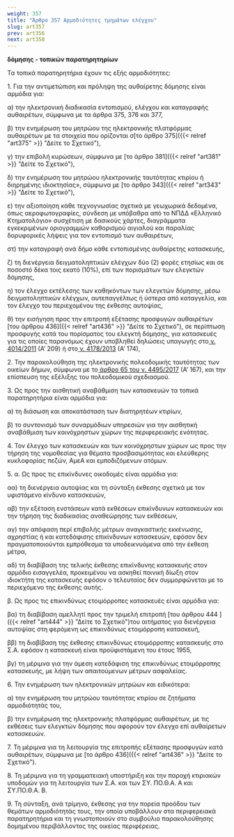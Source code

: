 ```yaml
---
weight: 357
title: "Άρθρο 357 Αρμοδιότητες τμημάτων ελέγχου"
slug: art357
prev: art356
next: art358
---
```


**δόμησης - τοπικών παρατηρητηρίων**

Τα τοπικά παρατηρητήρια έχουν τις εξής αρμοδιότητες:

1\. Για την αντιμετώπιση και πρόληψη της αυθαίρετης δόμησης είναι αρμόδια για:

α) την ηλεκτρονική διαδικασία εντοπισμού, ελέγχου και καταγραφής αυθαιρέτων, σύμφωνα με τα άρθρα 375, 376 και 377,

β) την ενημέρωση του μητρώου της ηλεκτρονικής πλατφόρμας αυθαιρέτων με τα στοιχεία που ορίζονται σ[το άρθρο 375]({{< relref "art375" >}} "Δείτε το Σχετικό"),

γ) την επιβολή κυρώσεων, σύμφωνα με [το άρθρο 381]({{< relref "art381" >}} "Δείτε το Σχετικό"),

δ) την ενημέρωση του μητρώου ηλεκτρονικής ταυτότητας κτιρίου ή διηρημένης ιδιοκτησίας», σύμφωνα με [το άρθρο 343]({{< relref "art343" >}} "Δείτε το Σχετικό"),

ε) την αξιοποίηση κάθε τεχνογνωσίας σχετικά με γεωχωρικά δεδομένα, όπως αεροφωτογραφίες, σύνδεση με υπόβαθρα από το ΝΠΔΔ «Ελληνικό Κτηματολόγιο» συσχέτιση με δασικούς χάρτες, διαγράμματα εγκεκριμένων οριογραμμών καθορισμού αιγιαλού και παραλίας δορυφορικές λήψεις για τον εντοπισμό των αυθαιρέτων,

στ) την καταγραφή ανά δήμο κάθε εντοπισμένης αυθαίρετης κατασκευής,

ζ) τη διενέργεια δειγματοληπτικών ελέγχων δύο (2) φορές ετησίως και σε ποσοστό δέκα τοις εκατό (10%), επί των πορισμάτων των ελεγκτών δόμησης,

η) τον έλεγχο εκτέλεσης των καθηκόντων των ελεγκτών δόμησης, μέσω δειγματοληπτικών ελέγχων, αυτεπαγγέλτως ή ύστερα από καταγγελία, και τον έλεγχο του περιεχομένου της έκθεσης αυτοψίας,

θ) την εισήγηση προς την επιτροπή εξέτασης προσφυγών αυθαιρέτων [του άρθρου 436]({{< relref "art436" >}} "Δείτε το Σχετικό"), σε περίπτωση προσφυγής κατά του πορίσματος του ελεγκτή δόμησης, για κατασκευές για τις οποίες παρανόμως έχουν υποβληθεί δηλώσεις υπαγωγής στο<a href="https://ia37rg02wpsa01.blob.core.windows.net/fek/01/2011/20110100209.pdf" title="Δείτε το Σχετικό"> ν. 4014/2011</a> (Α’ 209) ή στο<a href="https://ia37rg02wpsa01.blob.core.windows.net/fek/01/2013/20130100174.pdf" title="Δείτε το Σχετικό"> ν. 4178/2013</a> (Α’ 174),

2\. Την παρακολούθηση της ηλεκτρονικής πολεοδομικής ταυτότητας των οικείων δήμων, σύμφωνα με το<a href="https://ia37rg02wpsa01.blob.core.windows.net/fek/01/2017/20170100167.pdf" title="Δείτε το Σχετικό"> άρθρο 65 του ν. 4495/2017</a> (Α’ 167), και την επίσπευση της εξέλιξης του πολεοδομικού σχεδιασμού.

3\. Ως προς την αισθητική αναβάθμιση των κατασκευών τα τοπικά παρατηρητήρια είναι αρμόδια για:

α) τη διάσωση και αποκατάσταση των διατηρητέων κτιρίων,

β) το συντονισμό των συναρμόδιων υπηρεσιών για την αισθητική αναβάθμιση των κοινόχρηστων χώρων της περιφερειακής ενότητας.

4\. Τον έλεγχο των κατασκευών και των κοινόχρηστων χώρων ως προς την τήρηση της νομοθεσίας για θέματα προσβασιμότητας και ελεύθερης κυκλοφορίας πεζών, ΑμεΑ και εμποδιζόμενων ατόμων.

5\. α. Ως προς τις επικίνδυνες οικοδομές είναι αρμόδια για:

αα) τη διενέργεια αυτοψίας και τη σύνταξη έκθεσης σχετικά με τον υφιστάμενο κίνδυνο κατασκευών,

αβ) την εξέταση ενστάσεων κατά εκθέσεων επικίνδυνων κατασκευών και την τήρηση της διαδικασίας αναθεώρησης των εκθέσεων,

αγ) την απόφαση περί επιβολής μέτρων αναγκαστικής εκκένωσης, αχρηστίας ή και κατεδάφισης επικίνδυνων κατασκευών, εφόσον δεν πραγματοποιούνται εμπρόθεσμα τα υποδεικνυόμενα από την έκθεση μέτρα,

αδ) τη διαβίβαση της τελικής έκθεσης επικίνδυνης κατασκευής στον αρμόδιο εισαγγελέα, προκειμένου να ασκηθεί ποινική δίωξη στον ιδιοκτήτη της κατασκευής εφόσον ο τελευταίος δεν συμμορφώνεται με το περιεχόμενο της έκθεσης αυτής.

β. Ως προς τις επικινδύνως ετοιμόρροπες κατασκευές είναι αρμόδια για:

βα) τη διαβίβαση αμελλητί προς την τριμελή επιτροπή [του άρθρου 444 ]({{< relref "art444" >}} "Δείτε το Σχετικό")του αιτήματος για διενέργεια αυτοψίας στη φερόμενη ως επικινδύνως ετοιμόρροπη κατασκευή,

ββ) τη διαβίβαση της έκθεσης επικινδύνως ετοιμόρροπης κατασκευής στο Σ.Α. εφόσον η κατασκευή είναι προϋφιστάμενη του έτους 1955,

βγ) τη μέριμνα για την άμεση κατεδάφιση της επικινδύνως ετοιμόρροπης κατασκευής, με λήψη των απαιτούμενων μέτρων ασφαλείας.

6\. Την ενημέρωση των ηλεκτρονικών μητρώων και ειδικότερα:

α) την ενημέρωση του μητρώου ταυτότητας κτιρίου σε ζητήματα αρμοδιότητάς του,

β) την ενημέρωση της ηλεκτρονικής πλατφόρμας αυθαιρέτων, με τις εκθέσεις των ελεγκτών δόμησης που αφορούν τον έλεγχο επί αυθαίρετων κατασκευών.

7\. Τη μέριμνα για τη λειτουργία της επιτροπής εξέτασης προσφυγών κατά αυθαιρέτων, σύμφωνα με [το άρθρο 436]({{< relref "art436" >}} "Δείτε το Σχετικό").

8\. Τη μέριμνα για τη γραμματειακή υποστήριξη και την παροχή κτιριακών υποδομών για τη λειτουργία των Σ.Α. και των ΣΥ. ΠΟ.Θ.Α. Α και ΣΥ.ΠΟ.Θ.Α. Β.

9\. Τη σύνταξη, ανά τρίμηνο, έκθεσης για την πορεία προόδου των θεμάτων αρμοδιότητάς τους, την οποία υποβάλλουν στα περιφερειακά παρατηρητήρια και τη γνωστοποιούν στο συμβούλιο παρακολούθησης δομημένου περιβάλλοντος της οικείας περιφέρειας.



